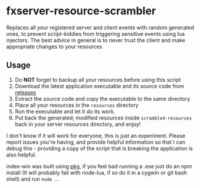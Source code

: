 # fxserver-resource-scrambler
Replaces all your registered server and client events with random generated ones, to prevent script-kiddies from triggering sensitive events using lua injectors.
The best advice in general is to never trust the client and make appropriate changes to your resources

## Usage
1. Do **NOT** forget to backup all your resources before using this script
2. Download the latest application executable and its source code from [releases](https://github.com/indilo53/fxserver-resource-scrambler/releases/latest)
3. Extract the source code and copy the executable to the same directory
4. Place all your resources in the `resources` directory
5. Run the executable and let it do its work.
6. Put back the generated; modified resources inside `scrambled-resources` back in your server resources directory, and enjoy!

I don't know if it will work for everyone, this is just an experiment. Please report issues you're having, and provide helpful information so that I can debug this - providing a copy of the script that is breaking the application is also helpful.

index-win was built using [pkg](https://github.com/zeit/pkg), if you feel bad running a .exe just do an npm install (It will probably fail with node-lua, if so do it in a cygwin or git bash shell) and run ```node .```.
